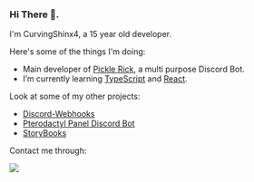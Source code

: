 ### Hi There 👋.

I'm CurvingShinx4, a 15 year old developer.

Here's some of the things I'm doing:

* Main developer of [Pickle Rick](https://discordapp.com/oauth2/authorize?client_id=726948661996552202&scope=bot&permissions=2146958847), a multi purpose Discord Bot.
* I’m currently learning [TypeScript](https://www.typescriptlang.org/) and [React](https://reactjs.org/).

Look at some of my other projects:

* [Discord-Webhooks](https://github.com/CurvingSphinx4/discord-webhooks)
* [Pterodactyl Panel Discord Bot](https://github.com/CurvingSphinx4/pterodactyl-discord)
* [StoryBooks](https://github.com/CurvingSphinx4/StoryBooks)

Contact me through: 

[![](https://img.shields.io/twitter/follow/CurvingSphinx4?color=%231DA1F2&logo=twitter&style=for-the-badge)](https://twitter.com/CurvingSphinx4)
